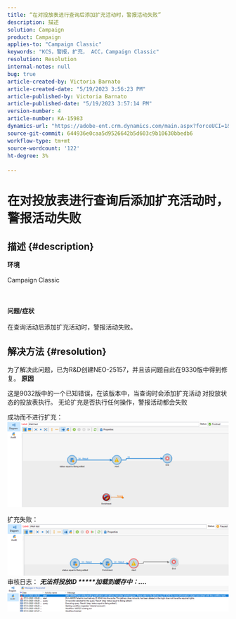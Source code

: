 ```yaml
---
title: “在对投放表进行查询后添加扩充活动时，警报活动失败”
description: 描述
solution: Campaign
product: Campaign
applies-to: "Campaign Classic"
keywords: "KCS，警报，扩充， ACC，Campaign Classic"
resolution: Resolution
internal-notes: null
bug: true
article-created-by: Victoria Barnato
article-created-date: "5/19/2023 3:56:23 PM"
article-published-by: Victoria Barnato
article-published-date: "5/19/2023 3:57:14 PM"
version-number: 4
article-number: KA-15983
dynamics-url: "https://adobe-ent.crm.dynamics.com/main.aspx?forceUCI=1&pagetype=entityrecord&etn=knowledgearticle&id=aab685b1-5df6-ed11-8848-6045bd0065b6"
source-git-commit: 644936e0caa5d9526642b5d603c9b10630bbedb6
workflow-type: tm+mt
source-wordcount: '122'
ht-degree: 3%

---
```


# 在对投放表进行查询后添加扩充活动时，警报活动失败

## 描述 {#description}

<b>环境</b><br><br>Campaign Classic<br><br><br><br><b>问题/症状</b><br><br>在查询活动后添加扩充活动时，警报活动失败。 <br>

## 解决方法 {#resolution}


为了解决此问题，已为R&amp;D创建NEO-25157，并且该问题自此在9330版中得到修复。
<b>原因</b>


这是9032版中的一个已知错误，在该版本中，当查询时会添加扩充活动<b> </b>对投放状态的投放表执行。 无论扩充是否执行任何操作，警报活动都会失败

成功而不进行扩充：
![](assets/ab975c07-d043-ed11-bba2-0022480868ff.png)

扩充失败：
![](assets/ad975c07-d043-ed11-bba2-0022480868ff.png)
审核日志： <b>*无法将投放ID \*\*\*\*\*加载到缓存中：....</b>*
![](assets/ac975c07-d043-ed11-bba2-0022480868ff.png)
